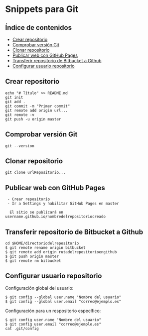 # Snippets para Git

## Índice de contenidos

- [Crear repositorio](#crear-repositorio)
- [Comprobar versión Git](#comprobar-version-git)
- [Clonar repositorio](#clonar-repositorio)
- [Publicar web con GitHub Pages](#publicar-web-con-github-pages)
- [Transferir repositorio de Bitbucket a Github](#transferir-repositorio-de-bitbucket-a-github)
- [Configurar usuario repositorio](#configurar-usuario-repositorio)


## Crear repositorio

```
echo "# Título" >> README.md
git init
git add .
git commit -m "Primer commit"
git remote add origin url...
git remote -v
git push -u origin master
```

## Comprobar versión Git

```
git --version
```

## Clonar repositorio

```
git clone urlRepositorio...
```

## Publicar web con GitHub Pages

```
 - Crear repositorio
 - Ir a Settings y habilitar GitHub Pages en master
 
  El sitio se publicará en username.github.io/nombredelrepositoriocreado

```

## Transferir repositorio de Bitbucket a Github

```
cd $HOME/directoriodelrepositorio
$ git remote rename origin bitbucket
$ git remote add origin rutadelrepositorioengithub
$ git push origin master
$ git remote rm bitbucket
```

## Configurar usuario repositorio

Configuración global del usuario:
```
$ git config --global user.name "Nombre del usuario"
$ git config --global user.email "correo@ejemplo.es"
```

Configuración para un respositorio específico:
```
$ git config user.name "Nombre del usuario"
$ git config user.email "correo@ejemplo.es"
cat .git/config
```
